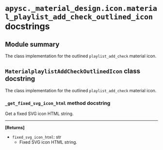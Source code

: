 # `apysc._material_design.icon.material_playlist_add_check_outlined_icon` docstrings

## Module summary

The class implementation for the outlined `playlist_add_check` material icon.

## `MaterialplaylistAddCheckOutlinedIcon` class docstring

The class implementation for the outlined `playlist_add_check` material icon.

### `_get_fixed_svg_icon_html` method docstring

Get a fixed SVG icon HTML string.<hr>

**[Returns]**

- `fixed_svg_icon_html`: str
  - Fixed SVG icon HTML string.